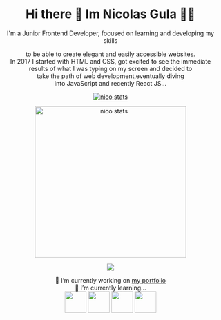 # <div align="center"> Hi there 👋 Im Nicolas Gula 👨‍💻 <div>

<div align="center">
I'm a Junior Frontend Developer, focused on learning and developing my skills   
  
  to be able to create elegant and easily accessible websites.  
  In 2017 I started with HTML and CSS, got excited to see the immediate  
  results of what I was typing on my screen and decided to   
  take the path of web development,eventually diving   
  into JavaScript and recently React JS...
</div>  
  
  <p align="center">
  <a align="center" href="https://hits.seeyoufarm.com"><img src="https://hits.seeyoufarm.com/api/count/incr/badge.svg?url=https%3A%2F%2Fgithub.com%2FNicolasGula%2FNicolasGula&count_bg=%2379C83D&title_bg=%23555555&icon=&icon_color=%23E7E7E7&title=hits&edge_flat=false" alt="nico stats" /></a> 
  </p>
  
  <p align="center">
  <a href="https://github.com/NicolasGula/github-readme-stats"><img width="350px" align="center" src="https://github-readme-stats.vercel.app/api?username=NicolasGula&show_icons=true&theme=dark" alt="nico stats" /></a>

  </p>
  
  <p align="center">
   <a href="https://github-readme-stats.vercel.app/api/top-langs/?username=NicolasGula&layout=compact"><img align="center" src="https://github-readme-stats.vercel.app/api/top-langs/?username=NicolasGula&layout=compact&theme=buefy&hide_border=true" /></a>
  </p>
  
  <div align="center">
    🔭 I’m currently working on <a href="https://nicolasgula.tk/">my portfolio</a>
  </div>
  <div align="center">
    🌱 I’m currently learning... <br><img src="https://api.iconify.design/logos:react.svg?color=%23888888" width="50px" height="50px">
    <img src="https://api.iconify.design/vscode-icons:file-type-csharp2.svg?color=%23888888" width="50px" height="50px">
    <img src="https://api.iconify.design/logos:javascript.svg?color=%23888888" width="50px" height="50px">
    <img src="https://api.iconify.design/logos:sass.svg?color=%23888888" width="50px" height="50px">
  </div>



